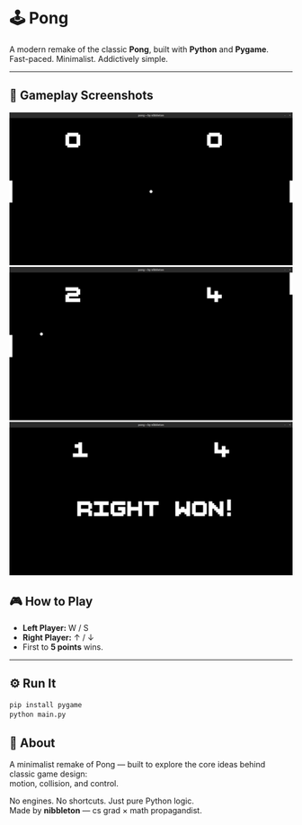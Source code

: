 # 🕹️ Pong

A modern remake of the classic **Pong**, built with **Python** and **Pygame**.  
Fast-paced. Minimalist. Addictively simple.

---

## 📸 Gameplay Screenshots
![Pong Gameplay: Opening Screen](gameplay-ss-0.png)
![Pong Gameplay: During Game](gameplay-ss-1.png)
![Pong Gameplay: End Screen](gameplay-ss-2.png)

## 🎮 How to Play
- **Left Player:** W / S  
- **Right Player:** ↑ / ↓  
- First to **5 points** wins.

---

## ⚙️ Run It
```bash
pip install pygame
python main.py
```

## 🧠 About

A minimalist remake of Pong — built to explore the core ideas behind classic game design:  
motion, collision, and control.  

No engines. No shortcuts. Just pure Python logic.  
Made by **nibbleton** — cs grad × math propagandist.

